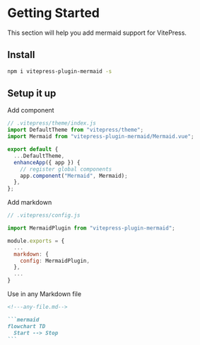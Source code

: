 # Getting Started

This section will help you add mermaid support for VitePress.

## Install

```bash
npm i vitepress-plugin-mermaid -s
```

## Setup it up

Add component

```js
// .vitepress/theme/index.js
import DefaultTheme from "vitepress/theme";
import Mermaid from "vitepress-plugin-mermaid/Mermaid.vue";

export default {
  ...DefaultTheme,
  enhanceApp({ app }) {
    // register global components
    app.component("Mermaid", Mermaid);
  },
};
```

Add markdown

```js
// .vitepress/config.js

import MermaidPlugin from "vitepress-plugin-mermaid";

module.exports = {
  ...
  markdown: {
    config: MermaidPlugin,
  },
  ...
}
```

Use in any Markdown file

````md
<!---any-file.md-->

```mermaid
flowchart TD
  Start --> Stop
```
````
